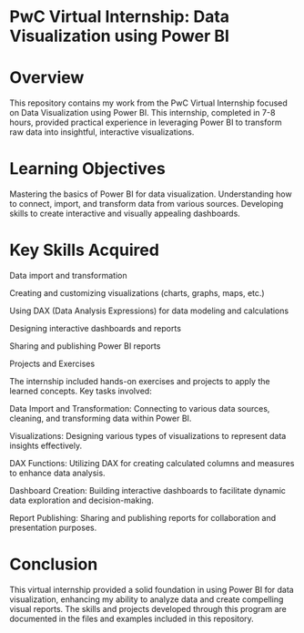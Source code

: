 # PwC Virtual Internship: Data Visualization using Power BI

# Overview
This repository contains my work from the PwC Virtual Internship focused on Data Visualization using Power BI. This internship, completed in 7-8 hours, provided practical experience in leveraging Power BI to transform raw data into insightful, interactive visualizations.

# Learning Objectives
Mastering the basics of Power BI for data visualization.
Understanding how to connect, import, and transform data from various sources.
Developing skills to create interactive and visually appealing dashboards.


# Key Skills Acquired
Data import and transformation

Creating and customizing visualizations (charts, graphs, maps, etc.)

Using DAX (Data Analysis Expressions) for data modeling and calculations

Designing interactive dashboards and reports

Sharing and publishing Power BI reports

Projects and Exercises

The internship included hands-on exercises and projects to apply the learned concepts. Key tasks involved:

Data Import and Transformation: Connecting to various data sources, cleaning, and transforming data within Power BI.

Visualizations: Designing various types of visualizations to represent data insights effectively.

DAX Functions: Utilizing DAX for creating calculated columns and measures to enhance data analysis.

Dashboard Creation: Building interactive dashboards to facilitate dynamic data exploration and decision-making.

Report Publishing: Sharing and publishing reports for collaboration and presentation purposes.

# Conclusion
This virtual internship provided a solid foundation in using Power BI for data visualization, enhancing my ability to analyze data and create compelling visual reports. The skills and projects developed through this program are documented in the files and examples included in this repository.
